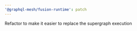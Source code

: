 ```yaml
---
'@graphql-mesh/fusion-runtime': patch
---
```


Refactor to make it easier to replace the supergraph execution
